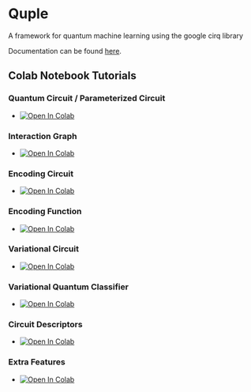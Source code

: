 # Quple

A framework for quantum machine learning using the google cirq library

Documentation can be found [here](https://alkaidcheng.github.io/quple.github.io/docs/Quple_GSoC_report.pdf).

## Colab Notebook Tutorials

### Quantum Circuit / Parameterized Circuit
* [![Open In Colab](https://colab.research.google.com/assets/colab-badge.svg)](https://colab.research.google.com/github/AlkaidCheng/quple.github.io/blob/master/examples/Parameterized_Circuits_Walkthrough.ipynb)

### Interaction Graph
* [![Open In Colab](https://colab.research.google.com/assets/colab-badge.svg)](https://colab.research.google.com/github/AlkaidCheng/quple.github.io/blob/master/examples/Interaction_Graphs_Walkthrough.ipynb)

### Encoding Circuit
* [![Open In Colab](https://colab.research.google.com/assets/colab-badge.svg)](https://colab.research.google.com/github/AlkaidCheng/quple.github.io/blob/master/examples/Encoding_Circuit_Walkthrough.ipynb)

### Encoding Function
* [![Open In Colab](https://colab.research.google.com/assets/colab-badge.svg)](https://colab.research.google.com/github/AlkaidCheng/quple.github.io/blob/master/examples/Encoding_Function_Walkthrough.ipynb)

### Variational Circuit
* [![Open In Colab](https://colab.research.google.com/assets/colab-badge.svg)](https://colab.research.google.com/github/AlkaidCheng/quple.github.io/blob/master/examples/Variational_Circuits_Walkthrough.ipynb)

### Variational Quantum Classifier
* [![Open In Colab](https://colab.research.google.com/assets/colab-badge.svg)](https://colab.research.google.com/github/AlkaidCheng/quple.github.io/blob/master/examples/Variational_Quantum_Classifier_Walkthrough.ipynb)

### Circuit Descriptors
* [![Open In Colab](https://colab.research.google.com/assets/colab-badge.svg)](https://colab.research.google.com/github/AlkaidCheng/quple.github.io/blob/master/examples/Circuit_Descriptors_Walkthrough.ipynb)

### Extra Features
* [![Open In Colab](https://colab.research.google.com/assets/colab-badge.svg)](https://colab.research.google.com/github/AlkaidCheng/quple.github.io/blob/master/examples/Feature_Updates_Jul_7.ipynb)
